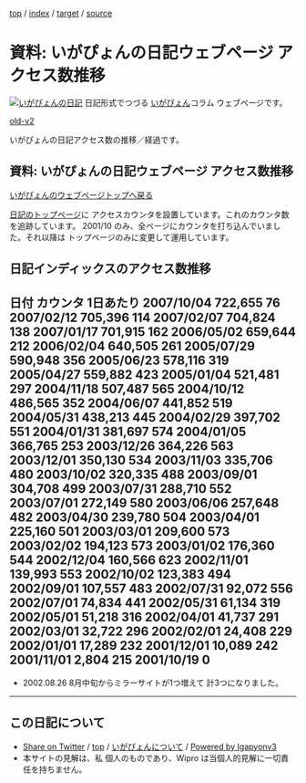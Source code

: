 [top](../index.html) / [index](index.html) / [target](http://www.igapyon.jp/igapyon/diary/memo/memoaccess.html) / [source](https://github.com/igapyon/diary/blob/master/memo/memoaccess.src.md) 

資料: いがぴょんの日記ウェブページ アクセス数推移
=====================================================================================================
[![いがぴょんの日記](http://www.igapyon.jp/igapyon/diary/images/iga200306s.jpg "いがぴょん")](http://www.igapyon.jp/igapyon/diary/memo/memoigapyon.html) 日記形式でつづる [いがぴょん](http://www.igapyon.jp/igapyon/diary/memo/memoigapyon.html)コラム ウェブページです。

[old-v2](memoaccess-orig.html)

いがぴょんの日記アクセス数の推移／経過です。

## 資料: いがぴょんの日記ウェブページ アクセス数推移

[いがぴょんのウェブページトップへ戻る](../../index.html)

[日記のトップページ](http://homepage2.nifty.com/igat/igapyon/diary/)に アクセスカウンタを設置しています。これのカウンタ数を追跡しています。
2001/10 のみ、全ページにカウンタを打ち込んでいました。それ以降は トップページのみに変更して運用しています。

## 日記インディックスのアクセス数推移


  日付
カウンタ
1日あたり
2007/10/04
722,655
76
2007/02/12
705,396
114
2007/02/07
704,824
138
2007/01/17
701,915
162
2006/05/02
659,644
212
2006/02/04
640,505
261
2005/07/29
590,948
356
2005/06/23
578,116
319
2005/04/27
559,882
423
2005/01/04
521,481
297
2004/11/18
507,487
565
2004/10/12
486,565
352
2004/06/07
441,852
519
2004/05/31
438,213
445
2004/02/29
397,702
551
2004/01/31
381,697
574
2004/01/05
366,765
253
2003/12/26
364,226
563
2003/12/01
350,130
534
2003/11/03
335,706
480
2003/10/02
320,335
488
2003/09/01
304,708
499
2003/07/31
288,710
552
2003/07/01
272,149
580
2003/06/06
257,648
482
2003/04/30
239,780
504
2003/04/01
225,160
501
2003/03/01
209,600
573
2003/02/02
194,123
573
2003/01/02
176,360
544
2002/12/04
160,566
623
2002/11/01
139,993
553
2002/10/02
123,383
494
2002/09/01
107,557
483
2002/07/31
92,072
556
2002/07/01
74,834
441
2002/05/31
61,134
319
2002/05/01
51,218
316
2002/04/01
41,737
291
2002/03/01
32,722
296
2002/02/01
24,408
229
2002/01/01
17,289
232
2001/12/01
10,089
242
2001/11/01
2,804
215
2001/10/19
0
-

* 2002.08.26 8月中旬からミラーサイトが1つ増えて 計3つになりました。

----------------------------------------------------------------------------------------------------

## この日記について

* [Share on Twitter](https://twitter.com/intent/tweet?hashtags=igapyon%2Cdiary%2C%E3%81%84%E3%81%8C%E3%81%B4%E3%82%87%E3%82%93&text=%E8%B3%87%E6%96%99%3A+%E3%81%84%E3%81%8C%E3%81%B4%E3%82%87%E3%82%93%E3%81%AE%E6%97%A5%E8%A8%98%E3%82%A6%E3%82%A7%E3%83%96%E3%83%9A%E3%83%BC%E3%82%B8+%E3%82%A2%E3%82%AF%E3%82%BB%E3%82%B9%E6%95%B0%E6%8E%A8%E7%A7%BB&url=http%3A%2F%2Fwww.igapyon.jp%2Figapyon%2Fdiary%2Fmemo%2Fmemoaccess.html) / [top](../index.html) / [いがぴょんについて](http://www.igapyon.jp/igapyon/diary/memo/memoigapyon.html) / [Powered by Igapyonv3](https://github.com/igapyon/igapyonv3)
* 本サイトの見解は、私 個人のものであり、Wipro は当個人的見解に一切責任を持ちません。 

